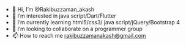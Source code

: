- 👋 Hi, I’m @Rakibuzzaman_akash
- 👀 I’m interested in java script/Dart/Flutter
- 🌱 I’m currently learning html5/css3/ java script/jQuery/Bootstrap 4
- 💞️ I’m looking to collaborate on a programmer group
- 📫 How to reach me rakibuzzamanakash@gmail.com

<!---
Rakibuzzamanakash/Rakibuzzamanakash is a ✨ special ✨ repository because its `README.md` (this file) appears on your GitHub profile.
You can click the Preview link to take a look at your changes.
--->
